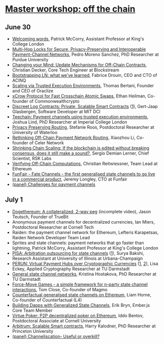 # [Master workshop: off the chain][homepage]

[homepage]: https://binarydistrict.com/workshop/master-workshop-off-the-chain/

## June 30

* [Welcoming words](https://www.youtube.com/watch?v=sUxh6wO_Z00&t=246), Patrick McCorry, Assistant Professor at King's College London
* [Multi-Hop Locks for Secure, Privacy-Preserving and Interoperable Payment-Channel Networks](https://www.youtube.com/watch?v=sUxh6wO_Z00&t=545), Pedro Moreno Sanchez, PhD Researcher at Purdue University
* [Changing your Mind: Update Mechanisms for Off-Chain Contracts](https://www.youtube.com/watch?v=sUxh6wO_Z00&t=2210), Christian Decker, Core Tech Engineer at Blockstream
* [Bootstrapping LN: what we've learned](https://www.youtube.com/watch?v=sUxh6wO_Z00&t=3923), Fabrice Drouin, CEO and CTO of ACINQ
* [Scaling via Trusted Execution Environments](https://www.youtube.com/watch?v=oxxnrN97F2o&t=27), Thomas Bertani, Founder and CEO of Oraclize
* [xCrow Protocol for Fast Crosschain Atomic Swaps](https://www.youtube.com/watch?v=oxxnrN97F2o&t=1803), Ethan Heilman, Co-founder of Commonwealthcrypto
* [Discreet Log Contracts: Private, Scalable Smart Contracts](https://www.youtube.com/watch?v=oxxnrN97F2o&t=2962) ([1](https://www.youtube.com/watch?v=1suuQVJb4P4&t=0)), Gert-Jaap Glasbergen, Software Developer at MIT DCI
* [Teechain: Payment channels using trusted execution environments](https://www.youtube.com/watch?v=1suuQVJb4P4&t=71), Joshua Lind, PhD Researcher at Imperial College London
* [Privacy Preserving Routing](https://www.youtube.com/watch?v=1suuQVJb4P4&t=1743), Stefanie Roos, Postdoctoral Researcher at University of Waterloo
* [Rethinking Off-Chain Payment Network Routing](https://www.youtube.com/watch?v=1suuQVJb4P4&t=3782), Xiaozhou Li, Co-founder of Celer Network
* [Shrinking Chain Scaling: If the blockchain is edited without breaking consensus, does it still make a sound?](https://www.youtube.com/watch?v=1suuQVJb4P4&t=8444), Sergio Demian Lerner, Chief Scientist, RSK Labs
* [Verifying Off-Chain Computations](https://www.youtube.com/watch?v=1suuQVJb4P4&t=10283), Christian Reitwiessner, Team Lead at Ethereum
* [FunFair - Fate Channels - the first generalised state channels to go live in a commercial product](https://www.youtube.com/watch?v=1suuQVJb4P4&t=11694), Jeremy Longley, CTO at Funfair
* [(panel) Challenges for payment channels](https://www.youtube.com/watch?v=1suuQVJb4P4&t=13666)

## July 1

* [Dogethereum: A collateralized, 2-way peg](https://www.youtube.com/watch?v=VjZTGUFWHNY&t=135) (incomplete video), Jason Teutsch, Founder of TrueBit
* Anonymous payment channels for decentralized currencies, Ian Miers, Postdoctoral Researcher at Cornell Tech
* Raiden: the payment channel network for Ethereum, Lefteris Karapetsas, Raiden Network Developer Team Lead
* Sprites and state channels: payment networks that go faster than lightning, Patrick McCorry, Assistant Professor at King's College London
* [PISA: Arbitration outsourcing for state channels](https://www.youtube.com/watch?v=8b7yYg9MCGs) ([1](https://www.youtube.com/watch?v=uZLEFwCHUw8&t=0)), Surya Bakshi, Research Assistant at University of Illinois at Urbana-Champaign
* [PERUN: Virtual Payment Hubs over Cryptographic Currencies](https://www.youtube.com/watch?v=uZLEFwCHUw8&t=122) ([1](https://www.youtube.com/watch?v=zzUvvdVDo2s), [2](https://www.youtube.com/watch?v=De4cAjZTzlI)), Lisa Eckey, Applied Cryptography Researcher at TU Darmstadt
* [General state channel networks](https://www.youtube.com/watch?v=5NoFt5cETYA&t=0), Kristina Hostakova, PhD Researcher at TU Darmstadt
* [Force-Move Games - a simple framework for n-party state channel interactions](https://www.youtube.com/watch?v=5NoFt5cETYA&t=1446), Tom Close, Co-founder of Magmo
* [Counterfactual generalised state channels on Ethereum](https://www.youtube.com/watch?v=5NoFt5cETYA&t=3233), Liam Horne, Co-founder of Counterfactual (L4)
* [Building Dapps with Generalized State Channels](https://www.youtube.com/watch?v=B75OYynCnhE&t=229), Erik Bryn, Ember.js Core Team Member
* [Virtue Poker: P2P decentralized poker on Ethereum](https://www.youtube.com/watch?v=B75OYynCnhE&t=1773), Iddo Bentov, Postdoctoral Associate at Cornell University
* [Arbitrum: Scalable Smart contracts](https://www.youtube.com/watch?v=B75OYynCnhE&t=3488), Harry Kalodner, PhD Researcher at Princeton University
* [(panel) Channeliscation- Useful or overkill?](https://www.youtube.com/watch?v=B75OYynCnhE&t=5649)

